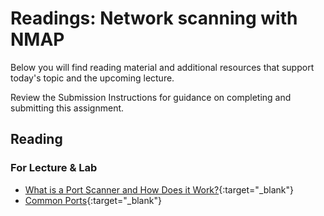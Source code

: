 # Readings: Network scanning with NMAP

Below you will find reading material and additional resources that support today's topic and the upcoming lecture.

Review the Submission Instructions for guidance on completing and submitting this assignment.

## Reading

### For Lecture & Lab

- [What is a Port Scanner and How Does it Work?](https://www.varonis.com/blog/port-scanning-techniques/){:target="_blank"}
- [Common Ports](https://www.professormesser.com/network-plus/n10-008/n10-008-video/common-ports-n10-008/){:target="_blank"}
